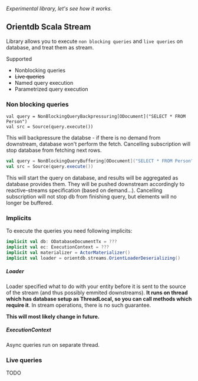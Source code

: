 _Experimental library, let's see how it works._

## Orientdb Scala Stream

Library allows you to execute `non blocking queries` and `live queries` on database, and treat them as stream.

Supported
- Nonblocking queries
- ~~Live queries~~
- Named query execution
- Parametrized query execution

### Non blocking queries
```scalar
val query = NonBlockingQueryBackpressuring[ODocument]("SELECT * FROM Person")
val src = Source(query.execute())
```
This will backpressure the databse - if there is no demand from downstream, database won't perform the fetch. Cancelling subscription will stop database from fetching next rows. 

```scala
val query = NonBlockingQueryBuffering[ODocument]("SELECT * FROM Person")
val src = Source(query.execute())
```
This will start the query on database, and results will be aggregated as database provides them. They will be pushed downstream accordingly to reactive-streams specification (based on demand...). Cancelling subscription will not stop db from finishing query, but elements will no longer be buffered.

### Implicits

To execute the queries you need following implicits:
```scala
implicit val db: ODatabaseDocumentTx = ???
implicit val ec: ExecutionContext = ???
implicit val materializer = ActorMaterializer()
implicit val loader = orientdb.streams.OrientLoaderDeserializing()
```
##### Loader
Loader specified what to do with your entity before it is sent to the source of the stream (and thus possibly emmited downstreams). **It runs on thread which has database setup as ThreadLocal, so you can call methods which require it**. In stream operations, there is no such guarantee.

**This will most likely change in future.**

##### ExecutionContext
Async queries run on separate thread.

### Live queries
TODO
